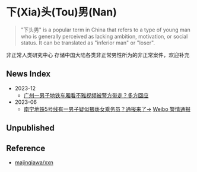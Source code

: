 # 下(Xia)头(Tou)男(Nan)
> "下头男" is a popular term in China that refers to a type of young man who is generally perceived as lacking ambition, motivation, or social status. It can be translated as "inferior man" or "loser".

非正常人类研究中心 存储中国大陆各类非正常男性所为的非正常案件，欢迎补充

## News Index
- 2023-12
  - [广州一男子地铁车厢看不雅视频被警方带走？多方回应](https://news.sina.com.cn/s/2023-12-18/doc-imzykuwe4199260.shtml)
- 2023-06
  - [南宁地铁5号线有一男子疑似猥亵女乘务员？通报来了→](https://www.sohu.com/a/687244490_121088841) [Weibo 警情通报](https://weibo.com/5943705708/N5UZE3DNR)

## Unpublished 


## Reference
- [majinqiawa/xxn](https://github.com/majinqiawa/xxn)
